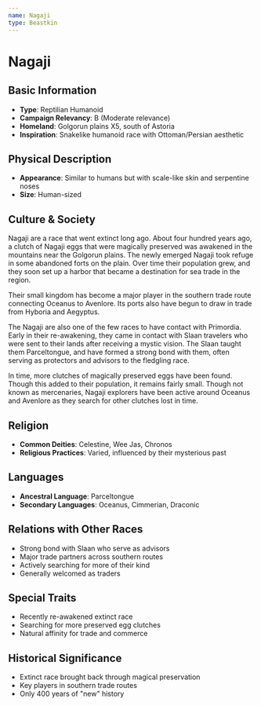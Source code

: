 ```yaml
---
name: Nagaji
type: Beastkin
---
```


# Nagaji

## Basic Information
- **Type**: Reptilian Humanoid
- **Campaign Relevancy**: B (Moderate relevance)
- **Homeland**: Golgorun plains X5, south of Astoria
- **Inspiration**: Snakelike humanoid race with Ottoman/Persian aesthetic

## Physical Description
- **Appearance**: Similar to humans but with scale-like skin and serpentine noses
- **Size**: Human-sized

## Culture & Society
Nagaji are a race that went extinct long ago. About four hundred years ago, a clutch of Nagaji eggs that were magically preserved was awakened in the mountains near the Golgorun plains. The newly emerged Nagaji took refuge in some abandoned forts on the plain. Over time their population grew, and they soon set up a harbor that became a destination for sea trade in the region. 

Their small kingdom has become a major player in the southern trade route connecting Oceanus to Avenlore. Its ports also have begun to draw in trade from Hyboria and Aegyptus.

The Nagaji are also one of the few races to have contact with Primordia. Early in their re-awakening, they came in contact with Slaan travelers who were sent to their lands after receiving a mystic vision. The Slaan taught them Parceltongue, and have formed a strong bond with them, often serving as protectors and advisors to the fledgling race.

In time, more clutches of magically preserved eggs have been found. Though this added to their population, it remains fairly small. Though not known as mercenaries, Nagaji explorers have been active around Oceanus and Avenlore as they search for other clutches lost in time.

## Religion
- **Common Deities**: Celestine, Wee Jas, Chronos
- **Religious Practices**: Varied, influenced by their mysterious past

## Languages
- **Ancestral Language**: Parceltongue
- **Secondary Languages**: Oceanus, Cimmerian, Draconic

## Relations with Other Races
- Strong bond with Slaan who serve as advisors
- Major trade partners across southern routes
- Actively searching for more of their kind
- Generally welcomed as traders

## Special Traits
- Recently re-awakened extinct race
- Searching for more preserved egg clutches
- Natural affinity for trade and commerce

## Historical Significance
- Extinct race brought back through magical preservation
- Key players in southern trade routes
- Only 400 years of "new" history